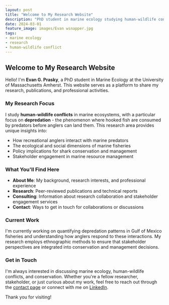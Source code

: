```yaml
---
layout: post
title: "Welcome to My Research Website"
description: "PhD student in marine ecology studying human-wildlife conflicts and depredation in marine ecosystems"
date: 2024-03-01
feature_image: images/Evan wsnapper.jpg
tags: 
- marine ecology
- research
- human-wildlife conflict
---
```


## Welcome to My Research Website

Hello! I'm **Evan G. Prasky**, a PhD student in Marine Ecology at the University of Massachusetts Amherst. This website serves as a platform to share my research, publications, and professional activities.

### My Research Focus

I study **human-wildlife conflicts** in marine ecosystems, with a particular focus on **depredation** - the phenomenon where hooked fish are consumed by predators before anglers can land them. This research area provides unique insights into:

- How recreational anglers interact with marine predators
- The ecological and social dimensions of marine fisheries
- Policy implications for shark conservation and management
- Stakeholder engagement in marine resource management

### What You'll Find Here

- **About Me**: My background, research interests, and professional experience
- **Research**: Peer-reviewed publications and technical reports
- **Consulting**: Information about research collaboration and stakeholder engagement services
- **Contact**: Ways to get in touch for collaborations or discussions

### Current Work

I'm currently working on quantifying depredation patterns in Gulf of Mexico fisheries and understanding how anglers respond to these interactions. My research employs ethnographic methods to ensure that stakeholder perspectives are integrated into conservation and management decisions.

### Get in Touch

I'm always interested in discussing marine ecology, human-wildlife conflicts, and conservation. Whether you're a fellow researcher, stakeholder, or just curious about my work, feel free to reach out through the [contact page](/contact) or connect with me on [LinkedIn](https://www.linkedin.com/in/evan-prasky-815ab5108/).

Thank you for visiting!



